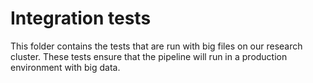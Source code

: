 # Integration tests

This folder contains the tests that are run with big files on our research cluster.
These tests ensure that the pipeline will run in a production environment with
big data.
